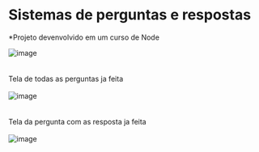 # Sistemas de perguntas e respostas <br>
*Projeto devenvolvido em um curso de Node<br>

![image](https://user-images.githubusercontent.com/20055120/173189351-f66293e1-d232-4ea8-987a-37cd9499777e.png)
<br>
<br>
<br>
Tela de todas as perguntas ja feita <br><br>
![image](https://user-images.githubusercontent.com/20055120/173193966-eda3f95b-e946-47c3-848e-8f6f0fab9f8d.png)
<br><br><br>
Tela da pergunta com as resposta ja feita <br><br>
![image](https://user-images.githubusercontent.com/20055120/173193907-bd9fb53b-7128-4552-9ea2-805365f66899.png)


